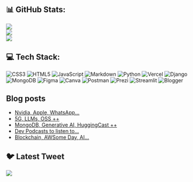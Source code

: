 ## 📊 GitHub Stats:
![](https://github-readme-stats.vercel.app/api?username=dotAadarsh&theme=dark&hide_border=false&include_all_commits=false&count_private=false)<br/>
![](https://github-readme-streak-stats.herokuapp.com/?user=dotAadarsh&theme=dark&hide_border=false)<br/>
![](https://github-readme-stats.vercel.app/api/top-langs/?username=dotAadarsh&theme=dark&hide_border=false&include_all_commits=false&count_private=false&layout=compact)


## 💻 Tech Stack:
![CSS3](https://img.shields.io/badge/css3-%231572B6.svg?style=for-the-badge&logo=css3&logoColor=white) ![HTML5](https://img.shields.io/badge/html5-%23E34F26.svg?style=for-the-badge&logo=html5&logoColor=white) ![JavaScript](https://img.shields.io/badge/javascript-%23323330.svg?style=for-the-badge&logo=javascript&logoColor=%23F7DF1E) ![Markdown](https://img.shields.io/badge/markdown-%23000000.svg?style=for-the-badge&logo=markdown&logoColor=white) ![Python](https://img.shields.io/badge/python-3670A0?style=for-the-badge&logo=python&logoColor=ffdd54) ![Vercel](https://img.shields.io/badge/vercel-%23000000.svg?style=for-the-badge&logo=vercel&logoColor=white) ![Django](https://img.shields.io/badge/django-%23092E20.svg?style=for-the-badge&logo=django&logoColor=white) ![MongoDB](https://img.shields.io/badge/MongoDB-%234ea94b.svg?style=for-the-badge&logo=mongodb&logoColor=white) 	![Figma](https://img.shields.io/badge/figma-%23F24E1E.svg?style=for-the-badge&logo=figma&logoColor=white) ![Canva](https://img.shields.io/badge/Canva-%2300C4CC.svg?style=for-the-badge&logo=Canva&logoColor=white) ![Postman](https://img.shields.io/badge/Postman-FF6C37?style=for-the-badge&logo=postman&logoColor=white) ![Prezi](https://img.shields.io/badge/Prezi-%23000000.svg?style=for-the-badge&logo=Prezi&logoColor=white) ![Streamlit](https://img.shields.io/badge/Streamlit-FF4B4B.svg?style=for-the-badge&logo=Streamlit&logoColor=white) ![Blogger](https://img.shields.io/badge/Blogger-FF5722.svg?style=for-the-badge&logo=Blogger&logoColor=white)


## Blog posts
<!-- BLOG-POST-LIST:START -->
- [Nvidia, Apple, WhatsApp...](https://todayinx.hashnode.dev/nvidia-apple-whatsapp)
- [5G, LLMs, OSS ++](https://todayinx.hashnode.dev/5g-llms-oss)
- [MongoDB, Generative AI, HuggingCast ++](https://todayinx.hashnode.dev/mongodb-generative-ai-huggingcast)
- [Dev Podcasts to listen to...](https://todayinx.hashnode.dev/dev-podcasts-to-listen-to)
- [Blockchain, AWSome Day, AI...](https://todayinx.hashnode.dev/blockchain-awsome-day-ai)
<!-- BLOG-POST-LIST:END -->


## 🐦 Latest Tweet
[![](https://gtce.itsvg.in/api?username=dotaadarsh)](https://github.com/VishwaGauravIn/github-twitter-card-embed)
